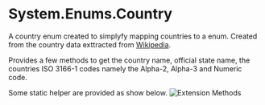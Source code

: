 # System.Enums.Country
A country enum created to simplyfy mapping countries to a enum. 
Created from the country data exttracted from [Wikipedia](https://en.wikipedia.org/wiki/List_of_ISO_3166_country_codes).

Provides a few methods to get the country name, official state name, the countries ISO 3166-1 codes namely the Alpha-2, Alpha-3 and Numeric code.

Some static helper are provided as show below.
![Extension Methods](https://raw.githubusercontent.com/Jayman1305/System.Enums.Country/master/Extensions.png)


